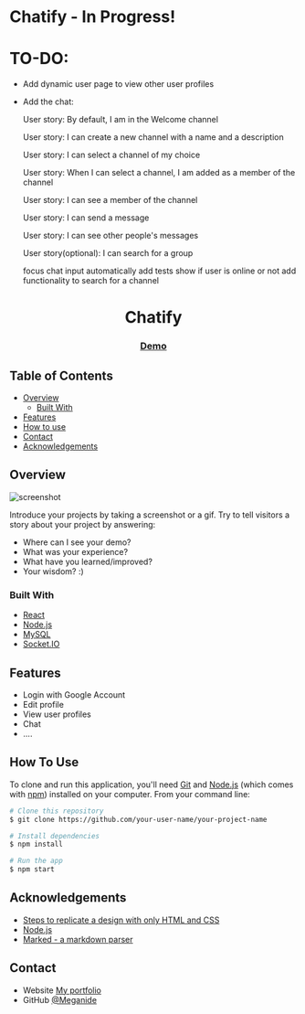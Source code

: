 # Chatify - In Progress!

# TO-DO:
- Add dynamic user page to view other user profiles
- Add the chat:
  
  User story: By default, I am in the Welcome channel
  
  User story: I can create a new channel with a name and a description
  
  User story: I can select a channel of my choice
  
  User story: When I can select a channel, I am added as a member of the channel
  
  User story: I can see a member of the channel
  
  User story: I can send a message
  
  User story: I can see other people's messages
  
  User story(optional): I can search for a group
  
  focus chat input automatically
  add tests
  show if user is online or not
  add functionality to search for a channel

<!-- Please update value in the {}  -->

<h1 align="center">Chatify</h1>

<div align="center">
  <h3>
    <a href="https://chatify-k8cb.onrender.com/">
      Demo
    </a>
  </h3>
</div>

<!-- TABLE OF CONTENTS -->

## Table of Contents

- [Overview](#overview)
  - [Built With](#built-with)
- [Features](#features)
- [How to use](#how-to-use)
- [Contact](#contact)
- [Acknowledgements](#acknowledgements)

<!-- OVERVIEW -->

## Overview

![screenshot](https://user-images.githubusercontent.com/16707738/92399059-5716eb00-f132-11ea-8b14-bcacdc8ec97b.png)

Introduce your projects by taking a screenshot or a gif. Try to tell visitors a story about your project by answering:

- Where can I see your demo?
- What was your experience?
- What have you learned/improved?
- Your wisdom? :)

### Built With

<!-- This section should list any major frameworks that you built your project using. Here are a few examples.-->

- [React](https://reactjs.org/)
- [Node.js](https://nodejs.org/en/)
- [MySQL](https://www.mysql.com/)
- [Socket.IO](https://socket.io/)

## Features

- Login with Google Account
- Edit profile
- View user profiles
- Chat
- ....

## How To Use

<!-- Example: -->

To clone and run this application, you'll need [Git](https://git-scm.com) and [Node.js](https://nodejs.org/en/download/) (which comes with [npm](http://npmjs.com)) installed on your computer. From your command line:

```bash
# Clone this repository
$ git clone https://github.com/your-user-name/your-project-name

# Install dependencies
$ npm install

# Run the app
$ npm start
```

## Acknowledgements

<!-- This section should list any articles or add-ons/plugins that helps you to complete the project. This is optional but it will help you in the future. For example -->

- [Steps to replicate a design with only HTML and CSS](https://devchallenges-blogs.web.app/how-to-replicate-design/)
- [Node.js](https://nodejs.org/)
- [Marked - a markdown parser](https://github.com/chjj/marked)

## Contact

- Website [My portfolio](https://renas.se)
- GitHub [@Meganide](https://github.com/meganide)
